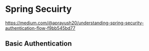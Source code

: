 # Spring Secuirty
https://medium.com/@aprayush20/understanding-spring-security-authentication-flow-f9bb545bd77

## Basic Authentication
